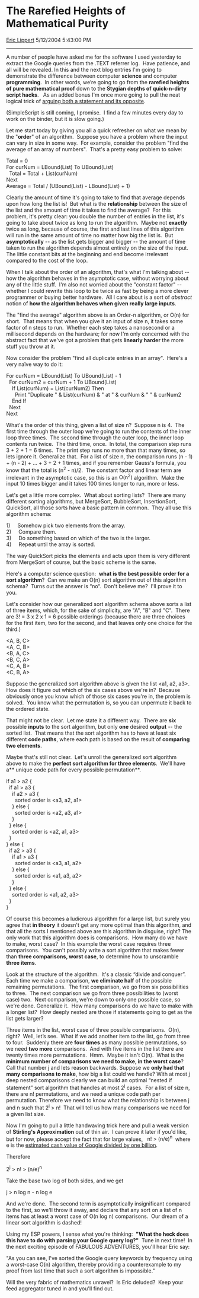 <div id="page">

# The Rarefied Heights of Mathematical Purity

[Eric Lippert](https://social.msdn.microsoft.com/profile/Eric%20Lippert) 5/12/2004 5:43:00 PM

-----

<div id="content">

<div>

<span>A number of people have asked me for the software I used yesterday to extract the Google queries from the .TEXT referrer log.  Have patience, and all will be revealed.</span> <span>In this and the next blog entries I'm going to demonstrate the difference between computer **<span>science</span>** and computer **<span>programming</span>**.  In other words, we’re going to go from the **rarefied heights of pure mathematical proof** down to the **Stygian depths of quick-n-dirty script hacks**.  </span> <span>As an added bonus I'm once more going to pull the neat logical trick of [arguing both a statement and its opposite](http://blogs.msdn.com/ericlippert/archive/2003/10/06/53150.aspx "http://blogs.msdn.com/ericlippert/archive/2003/10/06/53150.aspx"). </span>

<span></span>

<span>(SimpleScript is still coming, I promise.  I find a few minutes every day to work on the binder, but it is slow going.) </span>

<span></span>

<span>Let me start today by giving you all a quick refresher on what we mean by the "**<span>order</span>**" of an algorithm.  Suppose you have a problem where the input can vary in size in some way.  For example, consider the problem "find the average of an array of numbers".  That's a pretty easy problem to solve: </span>

<span></span>

<span>Total = 0  
</span><span>For curNum = LBound(List) To UBound(List)  
</span><span>  Total = Total + List(curNum)  
</span><span>Next  
</span><span>Average = Total / (UBound(List) - LBound(List) + 1) </span>

<span></span>

<span>Clearly the amount of time it's going to take to find that average depends upon how long the list is\!  But what is the **<span>relationship</span>** between the size of the list and the amount of time it takes to find the average?  For this problem, it's pretty clear: you double the number of entries in the list, it's going to take about twice as long to run the algorithm.  Maybe not **<span>exactly</span>** twice as long, because of course, the first and last lines of this algorithm will run in the same amount of time no matter how big the list is.  But **<span>asymptotically</span>** -- as the list gets bigger and bigger -- the amount of time taken to run the algorithm depends almost entirely on the size of the input.  The little constant bits at the beginning and end become irrelevant compared to the cost of the loop. </span>

<span></span>

<span>When I talk about the order of an algorithm, that's what I'm talking about -- how the algorithm behaves in the asymptotic case, without worrying about any of the little stuff.  I'm also not worried about the "constant factor" -- whether I could rewrite this loop to be twice as fast by being a more clever programmer or buying better hardware.  All I care about is a sort of *abstract* notion of **<span>how the algorithm behaves when given really large inputs</span>**. </span>

<span></span>

<span>The "find the average" algorithm above is an </span><span>Order-n</span><span> algorithm, or </span><span>O(n)</span><span> for short.  That means that when you give it an input of size </span><span>n</span><span>, it takes some factor of </span><span>n</span><span> steps to run.  Whether each step takes a nanosecond or a millisecond depends on the hardware; for now I'm only concerned with the abstract fact that we've got a problem that gets **linearly harder** the more stuff you throw at it. </span>

<span></span>

<span>Now consider the problem "find all duplicate entries in an array".  Here's a very naïve way to do it: </span>

<span></span>

<span>For curNum = LBound(List) To UBound(List) - 1  
</span><span>  For curNum2 = curNum + 1 To UBound(List)  
</span><span>    If List(curNum) = List(curNum2) Then  
      </span><span>Print "Duplicate " & List(curNum) & " at " & curNum & " " & curNum2  
    End If  
  </span><span>Next  
</span><span>Next</span>

<span></span>

<span>What's the order of this thing, given a list of size </span><span>n</span><span>?  Suppose </span><span>n</span><span> is 4.  The first time through the outer loop we're going to run the contents of the inner loop three times.  The second time through the outer loop, the inner loop contents run twice.  The third time, once.  In total, the comparison step runs </span><span>3 + 2 + 1 = 6</span><span> times.  The print step runs no more than that many times, so lets ignore it.</span> <span>Generalize that.  For a list of size </span><span>n</span><span>, the comparison runs </span><span>(n - 1) + (n - 2) + … + 3 + 2 + 1</span><span> times, and if you remember Gauss's formula, you know that the total is </span><span>(n<sup>2</sup> - n)/2</span><span>.  The constant factor and linear term are irrelevant in the asymptotic case, so this is an </span><span>O(n<sup>2</sup>) </span><span>algorithm.  Make the input 10 times bigger and it takes 100 times longer to run, more or less. </span>

<span></span>

<span>Let's get a little more complex.  What about sorting lists?  There are many different sorting algorithms, but MergeSort, BubbleSort, InsertionSort, QuickSort, all those sorts have a basic pattern in common.  They all use this algorithm schema:</span>

<span></span><span><span>1)<span>     </span></span></span><span>Somehow pick two elements from the array.  
</span><span><span>2)<span>     </span></span></span><span>Compare them.  
</span><span><span>3)<span>     </span></span></span><span>Do something based on which of the two is the larger.  
</span><span><span>4)<span>     </span></span></span><span>Repeat until the array is sorted.</span>

<span></span>

<span>The way QuickSort picks the elements and acts upon them is very different from MergeSort of course, but the basic scheme is the same.  </span>

<span></span>

<span>Here's a computer science question:  **what is the best possible order for a sort algorithm**?  Can we make an </span><span>O(n) </span><span>sort algorithm out of this algorithm schema?  Turns out the answer is “no“.  Don't believe me?  I'll prove it to you. </span>

<span></span>

<span>Let's consider how our generalized sort algorithm schema above sorts a list of three items, which, for the sake of simplicity, are "A", "B" and "C".  There are </span><span>3\! = 3 x 2 x 1 = 6</span><span> possible orderings (because there are three choices for the first item, two for the second, and that leaves only one choice for the third.) </span>

<span></span>

<span>\<A, B, C\>  
</span><span>\<A, C, B\>  
</span><span>\<B, A, C\>  
</span><span>\<B, C, A\>  
</span><span>\<C, A, B\>  
</span><span>\<C, B, A\> </span>

<span></span>

<span>Suppose the generalized sort algorithm above is given the list </span><span>\<a1, a2, a3\>.</span><span>  How does it figure out which of the six cases above we're in?  Because obviously once you know which of those six cases you're in, the problem is solved.  You know what the permutation is, so you can unpermute it back to the ordered state.  </span>

<span></span>

<span>That might not be clear.  Let me state it a different way.  There are **six** possible **inputs** to the sort algorithm, but only **one** desired **output** -- the sorted list.  That means that the sort algorithm has to have at least six different **code paths**, where each path is based on the result of **comparing two elements**.  </span>

<span></span>

<span>Maybe that's still not clear.  Let's unroll the generalized sort algorithm above to make the **<span>perfect sort algorithm for three elements</span>**.  We'll have a**<span> unique code path for every possible permutation</span>**. </span>

<span></span>

<span>if a1 \> a2 {  
</span><span>  if a1 \> a3 {  
</span><span>    if a2 \> a3 {  
      </span><span>sorted order is \<a3, a2, a1\>  
    } </span><span>else</span><span> {  
      </span><span>sorted order is \<a2, a3, a1\>  
    }  
</span><span>  } else {  
</span><span>    sorted order is \<a2, a1, a3\>  
  }</span><span>  
</span><span>} else {  
</span><span>  if a2 \> a3 {  
</span><span>    if a1 \> a3 {  
      </span><span>sorted order is \<a3, a1, a2\>  
    }</span><span> else {  
      </span><span>sorted order is \<a1, a3, a2\>  
    }  
</span><span>  } else {  
</span><span>    sorted order is \<a1, a2, a3\>  
  }  
}</span><span></span>

<span>Of course this becomes a ludicrous algorithm for a large list, but surely you agree that **<span>in theory</span>** it doesn't get any more optimal than this algorithm, and that all the sorts I mentioned above are this algorithm in disguise, right?</span> <span>The only work that this algorithm does is comparisons.  How many do we have to make, worst case?  In this example the worst case requires three comparisons.  You can't possibly write a sort algorithm that makes fewer than **three comparisons, worst case**, to determine how to unscramble **three items**. </span>

<span></span>

<span>Look at the structure of the algorithm.  It's a classic “divide and conquer”.  Each time we make a comparison, **we eliminate half** of the possible remaining permutations.  </span><span>The first comparison, we go from six possibilities to three.  The next comparison we go from three possibilities to (worst case) two.  Next comparison, we're down to only one possible case, so we're done.</span> <span>Generalize it.  How many comparisons do we have to make with a longer list?  How deeply nested are those <span>if</span><span> statements going to get as the list gets larger?  </span> </span>

<span></span>

<span>Three items in the list, worst case of three possible comparisons.  </span><span>O(n)</span><span>, right?  Well, let’s see.  What if we add another item to the list, go from three to four.  Suddenly there are **<span>four times</span>** as many possible permutations, so we need **<span>two more</span>** comparisons.  And with five items in the list there are twenty times more permutations.  Hmm.  Maybe it isn't </span><span>O(n)</span><span>.  What is the **<span>minimum number of comparisons we need to make, in the worst case</span>**?  Call that number </span><span>j </span><span>and lets reason backwards. Suppose we **only had that many comparisons to make**, how big a list could we handle?</span> <span>With at most </span><span>j</span><span> deep nested comparisons clearly we can build an optimal “nested if statement” sort algorithm that handles at most </span><span>2<sup>j</sup></span><span> cases.  For a list of size </span><span>n</span><span>, there are </span><span>n\!</span><span> permutations, and we need a unique code path per permutation. Therefore we need to know what the relationship is between </span><span>j</span><span> and </span><span>n</span><span> such that </span><span>2<sup>j</sup> \> n\!</span><span>  That will tell us how many comparisons we need for a given list size. </span>

<span></span>

<span>Now I'm going to pull a little handwaving trick here and pull a weak version of **Stirling's Approximation** out of thin air.  I can prove it later if you'd like, but for now, please accept the fact that for large values,   </span><span>n\! \> (n/e)<sup>n</sup></span><span>  where </span><span>e</span><span> is the [estimated cash value of Google divided by one billion](http://news.com.com/2100-1024-5201978.html?part=dht&tag=ntop "http://news.com.com/2100-1024-5201978.html?part=dht&tag=ntop"). </span>

<span></span>

<span>Therefore </span>

<span></span>

<span>2<sup>j</sup> \> n\! \> (n/e)<sup>n</sup></span><span>  </span><span> </span>

<span></span>

<span>Take the base two log of both sides, and we get </span>

<span></span>

<span></span>

<span>j \> n log n - n log e </span>

<span></span>

<span>And we're done.  The second term is asymptotically insignificant compared to the first, so we'll throw it away, and declare that any sort on a list of </span><span>n</span><span> items has at least a worst case of </span><span>O(n log n)</span><span> comparisons.  </span> <span>Our dream of a linear sort algorithm is dashed\! </span>

<span></span>

<span>Using my ESP powers, I sense what you're thinking:  **<span>"What the heck does this have to do with parsing your Google query log?"</span>**  Tune in next time\!  In the next exciting episode of FABULOUS ADVENTURES, you'll hear Eric say: </span>

<span></span>

<span>"As you can see, I've sorted the Google query keywords by frequency using a worst-case O(n) algorithm, thereby providing a counterexample to my proof from last time that such a sort algorithm is impossible." </span>

<span></span>

<span>Will the very fabric of mathematics unravel?  Is Eric deluded?  Keep your feed aggregator tuned in and you'll find out. </span>

<span></span>

<span></span>

<span></span>

<span></span>

<span></span>

<span></span>

<span></span>

<span></span>

<span></span>

</div>

</div>

</div>

